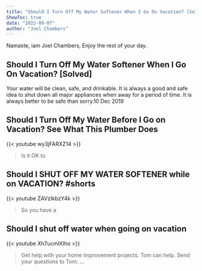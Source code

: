 ```yaml
---
title: "Should I Turn Off My Water Softener When I Go On Vacation? [Solved]"
ShowToc: true 
date: "2022-09-07"
author: "Joel Chambers" 
---
```


Namaste, iam Joel Chambers, Enjoy the rest of your day.
## Should I Turn Off My Water Softener When I Go On Vacation? [Solved]
Your water will be clean, safe, and drinkable. It is always a good and safe idea to shut down all major appliances when away for a period of time. It is always better to be safe than sorry.10 Dec 2019

## Should I Turn Off My Water Before I Go on Vacation? See What This Plumber Does
{{< youtube wy3jFARXZ14 >}}
>Is it OK to 

## Should I SHUT OFF MY WATER SOFTENER while on VACATION? #shorts
{{< youtube ZAVzIkbzY4k >}}
>So you have a 

## Should I shut off water when going on vacation
{{< youtube Xh7ucmlXIho >}}
>Get help with your home improvement projects. Tom can help. Send your questions to Tom: ...

